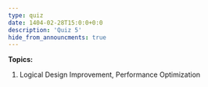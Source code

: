 ```yaml
---
type: quiz
date: 1404-02-28T15:0:0+0:0
description: 'Quiz 5'
hide_from_announcments: true
---
```

**Topics:**
1. Logical Design Improvement, Performance Optimization
